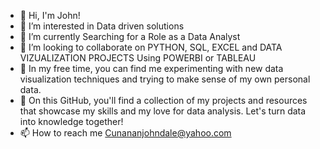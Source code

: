 - 👋 Hi, I'm John!
- 👀 I’m interested in Data driven solutions
- 🌱 I’m currently Searching for a Role as a Data Analyst
- 💞️ I’m looking to collaborate on PYTHON, SQL, EXCEL and DATA VIZUALIZATION PROJECTS Using POWERBI or TABLEAU
- 💞️ In my free time, you can find me experimenting with new data visualization techniques and trying to make sense of my own personal data.
- 🌱 On this GitHub, you'll find a collection of my projects and resources that showcase my skills and my love for data analysis. Let's turn data into knowledge together!
- 📫 How to reach me Cunananjohndale@yahoo.com

